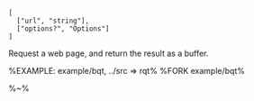 ```## async bqt => !Buffer
[
  ["url", "string"],
  ["options?", "Options"]
]
```

Request a web page, and return the result as a buffer.

%EXAMPLE: example/bqt, ../src => rqt%
%FORK example/bqt%

%~%